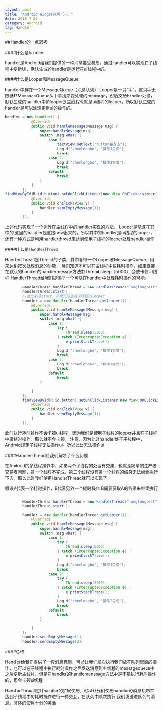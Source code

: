 ```yaml
---
layout: post
title: "Android Widget详解（一）"
date: 2015-7-20
category: Android
tag: Handler
---
```


##Handler的一点思考

####什么是handler

handler是Android给我们提供的一种消息接受机制，通过handler可以实现在子线程中更新UI，默认生成的handler是运行在ui线程中的。

####什么是Looper和MessageQueue

handler中存在一个MessageQueue（消息队列）
Looper是一只“手”，这只手无限循环MessageQueue从中拿出来要处理的message，然后交给handler处理，默认生成的handler中的looper是主线程也就是ui线程的looper，所以默认生成的handler是可以处理更新ui的操作的。

```java
handler = new Handler() {
            @Override
            public void handleMessage(Message msg) {
                super.handleMessage(msg);
                switch (msg.what) {
                    case 1:
                        textView.setText("button被点击");
                        Log.d("chenlongbo", "操作1完成");
                        break;
                    case 2:
                        Log.d("chenlongbo", "操作2完成");
                        break;
                    default:
                        break;
                }
            }
        };
findViewById(R.id.button).setOnClickListener(new View.OnClickListener() {
            @Override
            public void onClick(View v) {
                handler.sendEmptyMessage(1);
            }
        });

```

上述代码实现了一个运行在主线程中的handler实现的方法。
Looper是隐含在其中的
这里的handler是直接new出来的，所以其中的handler是ui线程的looper，还有一种方式是利用handlerthread来达到使用子线程的looper处理handler操作

####什么是HandlerThread

HandlerThread是Thread的子类，其中自带一个Looper和MessageQueue，用来达到按次处理消息的功能，
我们知道不可以在主线程中做耗时操作，如果直接在默认的handler的handlermessge方法中Thread.sleep（5000） 会使卡顿UI线程
HandlerThread给我们提供了一个可以在handler中处理耗时操作的可能。
```java
        HandlerThread handlerThread = new HandlerThread("longlongtest");
        handlerThread.start();
		//此处必须start，不然无法生成子线程的looper
        handler = new Handler(handlerThread.getLooper()) {
            @Override
            public void handleMessage(Message msg) {
                super.handleMessage(msg);
                switch (msg.what) {
                    case 1:
                        try {
                            Thread.sleep(5000);
                        } catch (InterruptedException e) {
                            e.printStackTrace();
                        }
                        Log.d("chenlongbo", "操作1完成");
                        break;
                    case 2:
                        Log.d("chenlongbo", "操作2完成");
                        break;
                    default:
                        break;
                }

            }
        };
        findViewById(R.id.button).setOnClickListener(new View.OnClickListener() {
            @Override
            public void onClick(View v) {
                handler.sendEmptyMessage(1);
            }
        });

```

此时执行耗时操作不会卡顿ui线程，因为我们是使用子线程的looper并且在子线程中做耗时操作，那么就不会卡顿。
注意，因为此时handler处于子线程中，Android规定子线程无法操作ui。所以此处无法操作ui

####HandlerThread给我们解决了什么问题

在Android的多线程操作中，如果两个子线程的处理有交集，也就是简单的生产者交易者问题，第一个线程不完成，第二个线程没有第一个线程的结果无法继续执行下去，那么此时我们使用HandlerThread就可以实现了

假设A代表一个耗时操作，B代表另外一个耗时操作   B需要获取A的结果来继续执行

```java

        HandlerThread handlerThread = new HandlerThread("longlongtest");
        handlerThread.start();

        handler = new Handler(handlerThread.getLooper()) {
            @Override
            public void handleMessage(Message msg) {
                super.handleMessage(msg);
                switch (msg.what) {
                    case 1:
                        try {
                            Thread.sleep(5000);
                        } catch (InterruptedException e) {
                            e.printStackTrace();
                        }
                        Log.d("chenlongbo", "操作1完成");
                        break;
                    case 2:
                        try {
                            Thread.sleep(5000);
                        } catch (InterruptedException e) {
                            e.printStackTrace();
                        }
                        Log.d("chenlongbo", "操作2完成");
                        break;
                    default:
                        break;
                }

            }
        };
        handler.sendEmptyMessage(1);
        handler.sendEmptyMessage(2);

```

####总结

Handler给我们提供了一套消息机制，可以让我们顺次执行我们放在队列里面的操作，也可以在子线程中执行耗时操作之后发送消息到主线程的messagequeue中之后更新主线程，但是在handler的handlemenssage方法中是不能执行耗时操作的，那会卡顿ui线程

HandlerThread是对handler的扩展使用，可以让我们使用handler的消息机制来达到子线程中的耗时操作进行一种交互，在队列中顺次执行
我们发送进队列的消息。具体的使用十分的灵活
